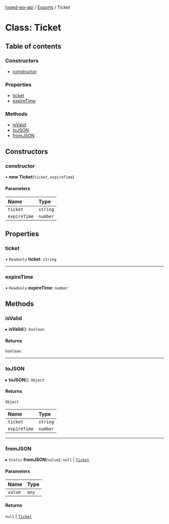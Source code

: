 [typed-wx-api](../README.md) / [Exports](../modules.md) / Ticket

# Class: Ticket

## Table of contents

### Constructors

- [constructor](Ticket.md#constructor)

### Properties

- [ticket](Ticket.md#ticket)
- [expireTime](Ticket.md#expiretime)

### Methods

- [isValid](Ticket.md#isvalid)
- [toJSON](Ticket.md#tojson)
- [fromJSON](Ticket.md#fromjson)

## Constructors

### constructor

• **new Ticket**(`ticket`, `expireTime`)

#### Parameters

| Name | Type |
| :------ | :------ |
| `ticket` | `string` |
| `expireTime` | `number` |

## Properties

### ticket

• `Readonly` **ticket**: `string`

___

### expireTime

• `Readonly` **expireTime**: `number`

## Methods

### isValid

▸ **isValid**(): `boolean`

#### Returns

`boolean`

___

### toJSON

▸ **toJSON**(): `Object`

#### Returns

`Object`

| Name | Type |
| :------ | :------ |
| `ticket` | `string` |
| `expireTime` | `number` |

___

### fromJSON

▸ `Static` **fromJSON**(`value`): ``null`` \| [`Ticket`](Ticket.md)

#### Parameters

| Name | Type |
| :------ | :------ |
| `value` | `any` |

#### Returns

``null`` \| [`Ticket`](Ticket.md)
